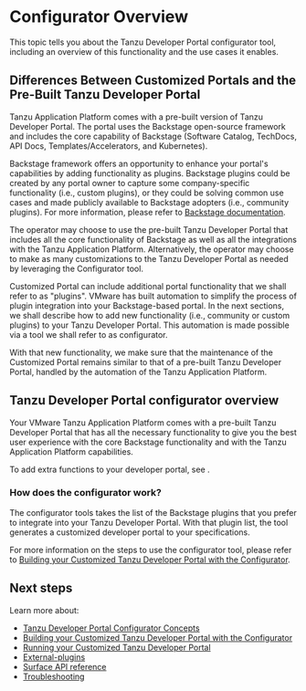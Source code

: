 # Configurator Overview

This topic tells you about the Tanzu Developer Portal configurator tool, including an overview of
this functionality and the use cases it enables.

## <a id="diff"></a> Differences Between Customized Portals and the Pre-Built Tanzu Developer Portal

Tanzu Application Platform comes with a pre-built version of Tanzu Developer Portal.
The portal uses the Backstage open-source framework and includes the core capability of Backstage
(Software Catalog, TechDocs, API Docs, Templates/Accelerators, and Kubernetes).

Backstage framework offers an opportunity to enhance your portal's capabilities by adding
functionality as plugins. Backstage plugins could be created by any portal owner to capture some
company-specific functionality (i.e., custom plugins), or they could be solving common use cases and
made publicly available to Backstage adopters (i.e., community plugins). For more information,
please refer to [Backstage documentation](https://backstage.io/docs/overview/what-is-backstage).

The operator may choose to use the pre-built Tanzu Developer Portal that includes all the core
functionality of Backstage as well as all the integrations with the Tanzu Application Platform.
Alternatively, the operator may choose to make as many customizations to the Tanzu Developer Portal as needed by leveraging
the Configurator tool.

Customized Portal can include additional portal functionality that we shall refer to as "plugins".
VMware has built automation to simplify the process of plugin integration into your Backstage-based
portal. In the next sections, we shall describe how to add new functionality (i.e., community or
custom plugins) to your Tanzu Developer Portal. This automation is made possible via a tool we shall
refer to as configurator.

With that new functionality, we make sure that the maintenance of the Customized Portal remains
similar to that of a pre-built Tanzu Developer Portal, handled by the automation of the Tanzu
Application Platform.

## <a id="overview"></a> Tanzu Developer Portal configurator overview

Your VMware Tanzu Application Platform comes with a pre-built Tanzu Developer Portal that has all
the necessary functionality to give you the best user experience with the core Backstage
functionality and with the Tanzu Application Platform capabilities.

To add extra functions to your developer portal, see .
<!-- insert xref -->

### <a id="how-does-it-work"></a>How does the configurator work?

The configurator tools takes the list of the Backstage plugins that you prefer to integrate into
your Tanzu Developer Portal. With that plugin list, the tool generates a customized developer portal
to your specifications.

For more information on the steps to use the configurator tool, please refer to
[Building your Customized Tanzu Developer Portal with the Configurator](building.hbs.md).

## <a id="next-steps"></a>Next steps

Learn more about:

- [Tanzu Developer Portal Configurator Concepts](concepts.hbs.md)
- [Building your Customized Tanzu Developer Portal with the Configurator](building.hbs.md)
- [Running your Customized Tanzu Developer Portal](running.hbs.md)
- [External-plugins](external-plugins.hbs.md)
- [Surface API reference](surface-api-reference.hbs.md)
- [Troubleshooting](troubleshooting.hbs.md)